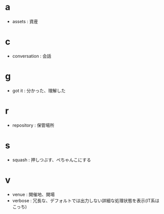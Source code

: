 # a
- assets : 資産

# c
- conversation : 会話

# g
- got it : 分かった、理解した

# r
- repository : 保管場所

# s
- squash : 押しつぶす、ぺちゃんこにする

# v
- venue : 開催地、開場
- verbose : 冗長な、デフォルトでは出力しない詳細な処理状態を表示(IT系はこっち)
